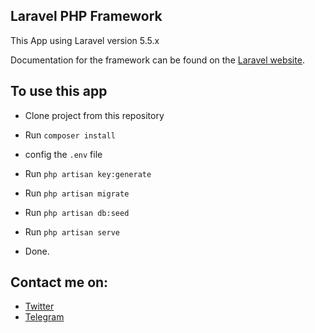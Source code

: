 ## Laravel PHP Framework
This App using Laravel version 5.5.x

Documentation for the framework can be found on the [Laravel website](https://laravel.com/docs/5.5).

## To use this app

- Clone project from this repository

- Run `composer install`

- config the ` .env ` file

- Run `php artisan key:generate`

- Run `php artisan migrate`

- Run `php artisan db:seed`

- Run `php artisan serve`

- Done.

## Contact me on:
- [Twitter](https://twitter.com/caesarali_L)
- [Telegram](https://t.me/caesarali)
